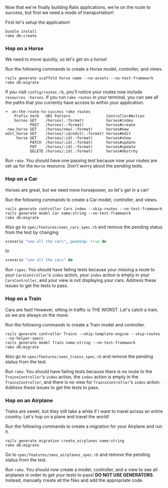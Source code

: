 Now that we're finally building Rails applications, we're on the route to success, but first we need a mode of transportation!

First let's setup the application!

```no-highlight
bundle install
rake db:create
```

### Hop on a Horse
We need to move quickly, so let's get on a horse!

Run the following commands to create a Horse model, controller, and views.
```no-highlight
rails generate scaffold horse name --no-assets --no-test-framework
rake db:migrate
```

If you visit `config/routes.rb`, you'll notice your routes now include `resources :horses`. If you run `rake routes` in your terminal, you can see all the paths that you currently have access to within your application.

```no-highlight
➜  on-the-route-to-success rake routes
    Prefix Verb   URI Pattern                Controller#Action
    horses GET    /horses(.:format)          horses#index
           POST   /horses(.:format)          horses#create
 new_horse GET    /horses/new(.:format)      horses#new
edit_horse GET    /horses/:id/edit(.:format) horses#edit
     horse GET    /horses/:id(.:format)      horses#show
           PATCH  /horses/:id(.:format)      horses#update
           PUT    /horses/:id(.:format)      horses#update
           DELETE /horses/:id(.:format)      horses#destroy
```

Run `rake`. You should have one passing test because now your routes are set up for the `Horse` resource. Don't worry about the pending tests.

### Hop on a Car
Horses are great, but we need more horsepower, so let's get in a car!

Run the following commands to create a Car model, controller, and views.
```no-highlight
rails generate controller Cars index --skip-routes --no-test-framework
rails generate model Car name:string --no-test-framework
rake db:migrate
```

Also go to `spec/features/sees_cars_spec.rb` and remove the pending status from the test by changing

```ruby
scenario "see all the cars", pending: true do
```
to

```ruby
scenario "see all the cars" do
```

Run `rspec`. You should have failing tests because your missing a route to your `CarsController`'s `index` action, your `index` action is empty in your `CarsController`, and your view is not displaying your cars. Address these issues to get the tests to pass.

### Hop on a Train

Cars are fast! However, sitting in traffic is THE WORST. Let's catch a train, so we are always on the move.

Run the following commands to create a Train model and controller.

```no-highlight
rails generate controller Trains -—skip-template-engine --skip-routes --no-helper-specs
rails generate model Train name:string --no-test-framework
rake db:migrate
```

Also go to `spec/features/sees_trains_spec.rb` and remove the pending status from the test.

Run `rake`. You should have failing tests because there is no route to the `TrainsController`'s `index` action, the `index` action is empty in the `TrainsController`, and there is no view for `TrainsController`'s `index` action. Address these issues to get the tests to pass.

### Hop on an Airplane

Trains are sweet, but they still take a while if I want to travel across an entire country. Let's hop on a plane and travel the world!

Run the following commands to create a migration for your Airplane and run it.

```no-highlight
rails generate migration create_airplanes name:string
rake db:migrate
```
Go to `spec/features/sees_airplanes_spec.rb` and remove the pending status from the test.

Run `rake`. You should now create a model, controller, and a view to see all airplanes in order to get your tests to pass! **DO NOT USE GENERATORS**. Instead, manually create all the files and add the appropriate code.

